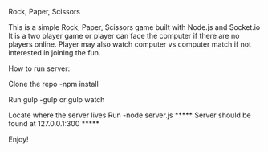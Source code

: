 Rock, Paper, Scissors 

This is a simple Rock, Paper, Scissors game built with Node.js and Socket.io
It is a two player game or player can face the computer if there are no players online.
Player may also watch computer vs computer match if not interested in joining the fun.


How to run server:

Clone the repo
-npm install

Run gulp
-gulp or gulp watch

Locate where the server lives
Run
-node server.js ***** Server should be found at 127.0.0.1:300 *****

Enjoy!